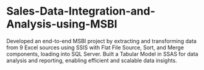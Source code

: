 # Sales-Data-Integration-and-Analysis-using-MSBI
Developed an end-to-end MSBI project by extracting and transforming data from 9 Excel sources using SSIS with Flat File Source, Sort, and Merge components, loading into SQL Server. Built a Tabular Model in SSAS for data analysis and reporting, enabling efficient and scalable data insights.
